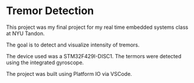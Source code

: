 # Tremor Detection

This project was my final project for my real time embedded systems class at NYU Tandon.

The goal is to detect and visualize intensity of tremors.

The device used was a STM32F429I-DISC1. The termors were detected using the integrated gyroscope. 

The project was built using Platform IO via VSCode.